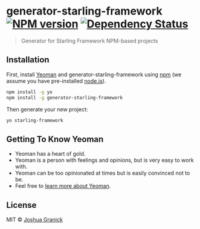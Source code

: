 # generator-starling-framework [![NPM version][npm-image]][npm-url] [![Dependency Status][daviddm-image]][daviddm-url]
> Generator for Starling Framework NPM-based projects

## Installation

First, install [Yeoman](http://yeoman.io) and generator-starling-framework using [npm](https://www.npmjs.com/) (we assume you have pre-installed [node.js](https://nodejs.org/)).

```bash
npm install -g yo
npm install -g generator-starling-framework
```

Then generate your new project:

```bash
yo starling-framework
```

## Getting To Know Yeoman

 * Yeoman has a heart of gold.
 * Yeoman is a person with feelings and opinions, but is very easy to work with.
 * Yeoman can be too opinionated at times but is easily convinced not to be.
 * Feel free to [learn more about Yeoman](http://yeoman.io/).

## License

MIT © [Joshua Granick]()


[npm-image]: https://badge.fury.io/js/generator-starling-framework.svg
[npm-url]: https://npmjs.org/package/generator-starling-framework
[daviddm-image]: https://david-dm.org/openfl/generator-starling-framework.svg?theme=shields.io
[daviddm-url]: https://david-dm.org/openfl/generator-starling-framework
